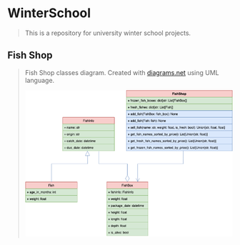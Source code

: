 # WinterSchool
>This is a repository for university winter school projects.

## Fish Shop

> Fish Shop classes diagram. Created with [diagrams.net](https://www.diagrams.net/) using UML language.
>
>![](FishShop.drawio.png)
